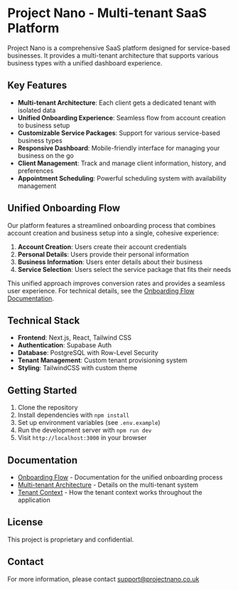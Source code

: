 # Project Nano - Multi-tenant SaaS Platform

Project Nano is a comprehensive SaaS platform designed for service-based businesses. It provides a multi-tenant architecture that supports various business types with a unified dashboard experience.

## Key Features

- **Multi-tenant Architecture**: Each client gets a dedicated tenant with isolated data
- **Unified Onboarding Experience**: Seamless flow from account creation to business setup
- **Customizable Service Packages**: Support for various service-based business types
- **Responsive Dashboard**: Mobile-friendly interface for managing your business on the go
- **Client Management**: Track and manage client information, history, and preferences
- **Appointment Scheduling**: Powerful scheduling system with availability management

## Unified Onboarding Flow

Our platform features a streamlined onboarding process that combines account creation and business setup into a single, cohesive experience:

1. **Account Creation**: Users create their account credentials
2. **Personal Details**: Users provide their personal information
3. **Business Information**: Users enter details about their business
4. **Service Selection**: Users select the service package that fits their needs

This unified approach improves conversion rates and provides a seamless user experience. For technical details, see the [Onboarding Flow Documentation](docs/onboarding-flow.md).

## Technical Stack

- **Frontend**: Next.js, React, Tailwind CSS
- **Authentication**: Supabase Auth
- **Database**: PostgreSQL with Row-Level Security
- **Tenant Management**: Custom tenant provisioning system
- **Styling**: TailwindCSS with custom theme

## Getting Started

1. Clone the repository
2. Install dependencies with `npm install`
3. Set up environment variables (see `.env.example`)
4. Run the development server with `npm run dev`
5. Visit `http://localhost:3000` in your browser

## Documentation

- [Onboarding Flow](docs/onboarding-flow.md) - Documentation for the unified onboarding process
- [Multi-tenant Architecture](docs/multi-tenant-architecture.md) - Details on the multi-tenant system
- [Tenant Context](docs/tenant-context.md) - How the tenant context works throughout the application

## License

This project is proprietary and confidential.

## Contact

For more information, please contact support@projectnano.co.uk 